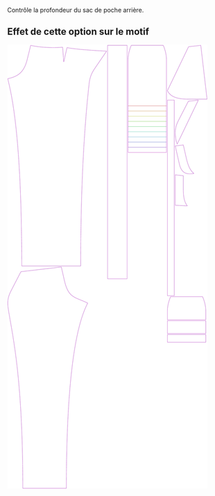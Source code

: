 
Contrôle la profondeur du sac de poche arrière.


## Effet de cette option sur le motif
![Cette image montre l'effet de cette option en superposant plusieurs variantes qui ont une valeur différente pour cette option](charlie_backpocketdepth_sample.svg "Effet de cette option sur le motif")